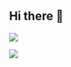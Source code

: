 ## Hi there 👋

![](https://github-readme-stats.vercel.app/api?username=tocoteron&count_private=true&show_icons=true&theme=dracula)

![](https://github-readme-stats.vercel.app/api/top-langs/?username=tocoteron&layout=compact&theme=dracula)

<!--
**omegamaster86/omegamaster86** is a ✨ _special_ ✨ repository because its `README.md` (this file) appears on your GitHub profile.

Here are some ideas to get you started:

- 🔭 I’m currently working on ...
- 🌱 I’m currently learning ...
- 👯 I’m looking to collaborate on ...
- 🤔 I’m looking for help with ...
- 💬 Ask me about ...
- 📫 How to reach me: ...
- 😄 Pronouns: ...
- ⚡ Fun fact: ...
-->
